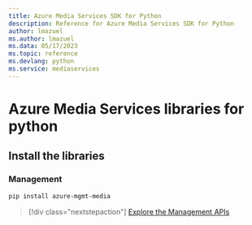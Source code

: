 ```yaml
---
title: Azure Media Services SDK for Python
description: Reference for Azure Media Services SDK for Python
author: lmazuel
ms.author: lmazuel
ms.data: 05/17/2023
ms.topic: reference
ms.devlang: python
ms.service: mediaservices
---
```

# Azure Media Services libraries for python

## Install the libraries


### Management

```bash
pip install azure-mgmt-media
```
> [!div class="nextstepaction"]
> [Explore the Management APIs](/python/api/overview/azure/mediaservices/management)